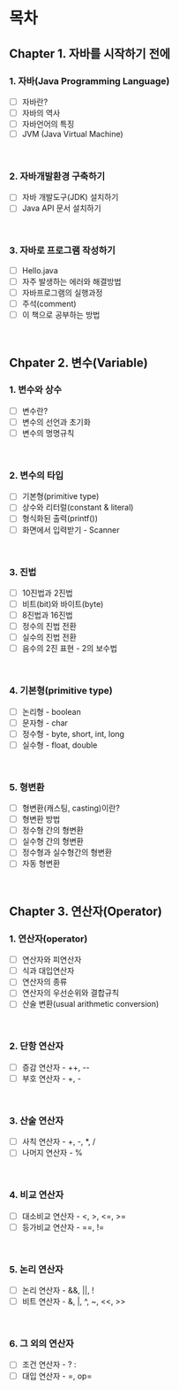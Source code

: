 # 목차

## Chapter 1. 자바를 시작하기 전에

### 1\. 자바(Java Programming Language)

- [ ] 자바란?
- [ ] 자바의 역사
- [ ] 자바언어의 특징
- [ ] JVM (Java Virtual Machine)

</br>

### 2\. 자바개발환경 구축하기
- [ ] 자바 개발도구(JDK) 설치하기
- [ ]  Java API 문서 설치하기

</br>

### 3\. 자바로 프로그램 작성하기
- [ ] Hello.java
- [ ] 자주 발생하는 에러와 해결방법
- [ ]  자바프로그램의 실행과정
- [ ] 주석(comment)
- [ ] 이 책으로 공부하는 방법

</br>

## Chpater 2. 변수(Variable)

### 1\. 변수와 상수
- [ ] 변수란?
- [ ]  변수의 선언과 초기화
- [ ] 변수의 명명규칙

</br>

### 2\. 변수의 타입
- [ ] 기본형(primitive type)
- [ ] 상수와 리터럴(constant & literal)
- [ ] 형식화된 출력(printf())
- [ ] 화면에서 입력받기 - Scanner

</br>

### 3\. 진법
- [ ] 10진법과 2진법
- [ ]  비트(bit)와 바이트(byte)
- [ ] 8진법과 16진법
- [ ] 정수의 진법 전환
- [ ] 실수의 진법 전환
- [ ] 음수의 2진 표현 - 2의 보수법

</br>

### 4\. 기본형(primitive type)
- [ ] 논리형 - boolean
- [ ] 문자형 - char
- [ ] 정수형 - byte, short, int, long
- [ ] 실수형 - float, double

</br>

### 5\. 형변환
- [ ] 형변환(캐스팅, casting)이란?
- [ ] 형변환 방법
- [ ] 정수형 간의 형변환
- [ ] 실수형 간의 형변환
- [ ] 정수형과 실수형간의 형변환
- [ ] 자동 형변환

</br>

## Chapter 3. 연산자(Operator)

### 1\. 연산자(operator)
- [ ] 연산자와 피연산자
- [ ] 식과 대입연산자
- [ ] 연산자의 종류
- [ ] 연산자의 우선순위와 결합규칙
- [ ] 산술 변환(usual arithmetic conversion)

</br>

### 2\. 단항 연산자
- [ ] 증감 연산자 - ++, --
- [ ] 부호 연산자 - +, -

</br>

### 3\. 산술 연산자
- [ ] 사칙 연산자 - +, -, \*, /
- [ ] 나머지 연산자 - %

</br>

### 4\. 비교 연산자
- [ ] 대소비교 연산자 - <, >, <=, >=
- [ ] 등가비교 연산자 - ==, !=

</br>

### 5\. 논리 연산자
- [ ] 논리 연산자 - &&, ||, !
- [ ] 비트 연산자 - &, |, ^, ~, <<, >>

</br>

### 6\. 그 외의 연산자
- [ ] 조건 연산자 - ? :
- [ ] 대입 연산자 - =, op=

</br>
